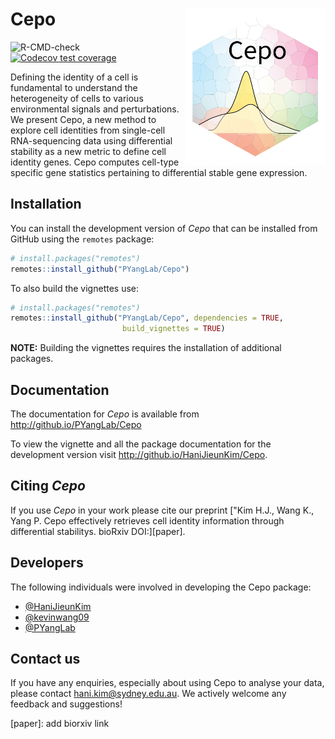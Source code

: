 Cepo <img src="man/figures/Cepo_logo.png" align="right" width="225" height="250"/>
================

![R-CMD-check](https://github.com/kevinwang09/Cepo/workflows/R-CMD-check/badge.svg)
[![Codecov test
coverage](https://codecov.io/gh/kevinwang09/Cepo/branch/master/graph/badge.svg)](https://codecov.io/gh/kevinwang09/Cepo?branch=master)

Defining the identity of a cell is fundamental to understand the heterogeneity of cells to various environmental signals and perturbations. We present Cepo, a new method to explore cell identities from single-cell RNA-sequencing data using differential stability as a new metric to define cell identity genes. Cepo computes cell-type specific gene statistics pertaining to differential stable gene expression. 

## Installation

You can install the development version of _Cepo_ that can be installed from GitHub
using the `remotes` package:

``` r
# install.packages("remotes")
remotes::install_github("PYangLab/Cepo")
```

To also build the vignettes use:

``` r
# install.packages("remotes")
remotes::install_github("PYangLab/Cepo", dependencies = TRUE,
                         build_vignettes = TRUE)
```

**NOTE:** Building the vignettes requires the installation of additional
packages.

## Documentation

The documentation for _Cepo_ is available from http://github.io/PYangLab/Cepo

To view the vignette and all the package documentation for the development
version visit http://github.io/HaniJieunKim/Cepo.

## Citing _Cepo_

If you use _Cepo_ in your work please cite
our preprint ["Kim H.J., Wang K., Yang P. Cepo effectively retrieves cell identity information through differential stabilitys. bioRxiv DOI:][paper].

## Developers

The following individuals were involved in developing the Cepo package: 

* [@HaniJieunKim](https://github.com/HaniJieunKim)
* [@kevinwang09](https://github.com/kevinwang09)
* [@PYangLab](https://github.com/PYangLab) 


## Contact us

If you have any enquiries, especially about using Cepo to analyse your data, please contact hani.kim@sydney.edu.au. We actively welcome any feedback and suggestions! 

[paper]: add biorxiv link
